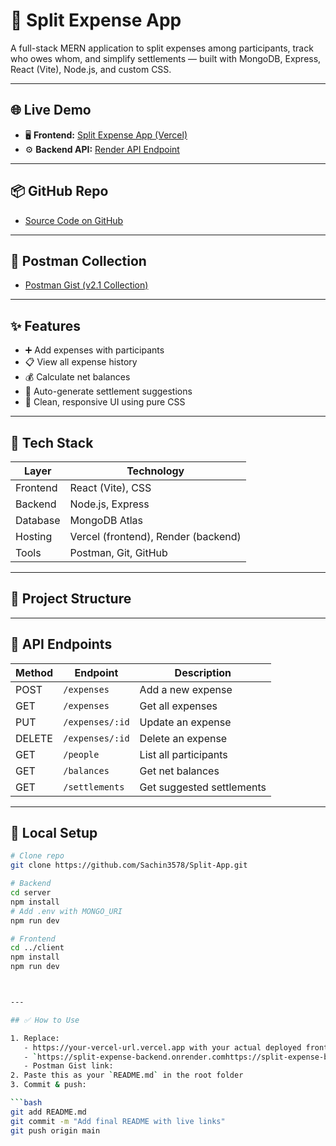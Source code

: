 # 💸 Split Expense App

A full-stack MERN application to split expenses among participants, track who owes whom, and simplify settlements — built with MongoDB, Express, React (Vite), Node.js, and custom CSS.

---

## 🌐 Live Demo

- 🖥️ **Frontend:** [Split Expense App (Vercel)](https://split-app-ruddy.vercel.app/ )
- ⚙️ **Backend API:** [Render API Endpoint](https://split-expense-backend.onrender.com) 

---

## 📦 GitHub Repo

- [Source Code on GitHub](https://github.com/Sachin3578/Split-App)

---

## 🧪 Postman Collection

- [Postman Gist (v2.1 Collection)](https://sachingornar.postman.co/workspace/fdc943ea-4145-41be8ade-64c0c52b62df/collection/45948353-ad813fdb-88dd-4c18-a5474389b2e96d6a?action=share&source=collection_link&creator=45948353)

---

## ✨ Features

- ➕ Add expenses with participants
- 📋 View all expense history
- 💰 Calculate net balances
- 🤝 Auto-generate settlement suggestions
- 🎨 Clean, responsive UI using pure CSS

---

## 🧱 Tech Stack

| Layer      | Technology            |
|------------|------------------------|
| Frontend   | React (Vite), CSS      |
| Backend    | Node.js, Express       |
| Database   | MongoDB Atlas          |
| Hosting    | Vercel (frontend), Render (backend) |
| Tools      | Postman, Git, GitHub   |

---

## 📁 Project Structure


---

## 🧪 API Endpoints

| Method | Endpoint           | Description                   |
|--------|--------------------|-------------------------------|
| POST   | `/expenses`        | Add a new expense             |
| GET    | `/expenses`        | Get all expenses              |
| PUT    | `/expenses/:id`    | Update an expense             |
| DELETE | `/expenses/:id`    | Delete an expense             |
| GET    | `/people`          | List all participants         |
| GET    | `/balances`        | Get net balances              |
| GET    | `/settlements`     | Get suggested settlements     |

---

## 🚀 Local Setup

```bash
# Clone repo
git clone https://github.com/Sachin3578/Split-App.git

# Backend
cd server
npm install
# Add .env with MONGO_URI
npm run dev

# Frontend
cd ../client
npm install
npm run dev



---

## ✅ How to Use

1. Replace:
   - https://your-vercel-url.vercel.app with your actual deployed frontend
   - `https://split-expense-backend.onrender.comhttps://split-expense-backend.onrender.com` with your live backend
   - Postman Gist link: 
2. Paste this as your `README.md` in the root folder
3. Commit & push:

```bash
git add README.md
git commit -m "Add final README with live links"
git push origin main
